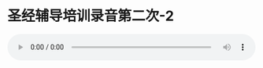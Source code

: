 # 圣经辅导培训录音第二次-2

<audio style="width: 100%;" preload="false" controls controlslist="nodownload"><source src="//file.simai.life/audio/mp3/old/12244.mp3" type="audio/mpeg">Your browser does not support the audio element.</audio>


